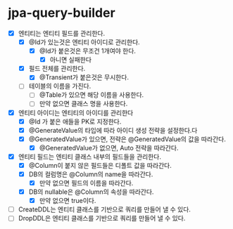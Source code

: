 # jpa-query-builder
- [X] 엔티티는 엔티티 필드를 관리한다.
  - [X] @Id가 있는것은 엔티티 아이디로 관리한다.
    - [X] @Id가 붙은것은 무조건 1개여야 한다.
      - [X] 아니면 실패한다
  - [X] 필드 전체를 관리한다.
    - [X] @Transient가 붙은것은 무시한다.
  - [ ] 테이블의 이름을 가진다.
    - [ ] @Table가 있으면 해당 이름을 사용한다.
    - [ ] 만약 없으면 클래스 명을 사용한다.
- [X] 엔티티 아이디는 엔티티의 아이디를 관리한다
  - [X] @Id 가 붙은 애들을 PK로 지정한다.
  - [X] @GenerateValue의 타입에 따라 아이디 생성 전략을 설정한다.다
  - [X] @GeneratedValue가 있으면, 전략은 @GeneratedValue의 값을 따라간다.
    - [X] @GeneratedValue가 없으면, Auto 전략을 따라간다.
- [X] 엔티티 필드는 엔티티 클래스 내부의 필드들을 관리한다.
  - [X] @Column이 붙지 않은 필드들은 디폴트 값을 따라간다.
  - [X] DB의 컬럼명은 @Column의 name을 따라간다.
    - [X] 만약 없으면 필드의 이름을 따라간다.
  - [X] DB의 nullable은 @Column의 속성을 따라간다.
    - [X] 만약 없으면 true이다.
- [ ] CreateDDL는 엔티티 클래스를 기반으로 쿼리를 만들어 낼 수 있다.
- [ ] DropDDL은 엔티티 클래스를 기반으로 쿼리를 만들어 낼 수 있다.